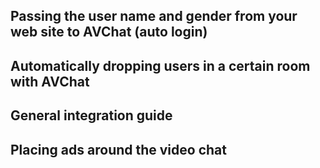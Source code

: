 
<h2 id="passing-username-and-gender">Passing the user name and gender from your web site to AVChat (auto login)</h2>

<h2 id="drop-in-room">Automatically dropping users in a certain room with AVChat</h2>

<h2 id="integration-guide">General integration guide</h2>

<h2 id="placing-ads-around-the-videochat">Placing ads around the video chat</h2>
